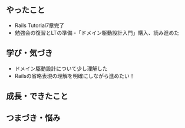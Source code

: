## やったこと
- Rails Tutorial7章完了
- 勉強会の復習とLTの準備
-「ドメイン駆動設計入門」購入、読み進めた
## 学び・気づき
- ドメイン駆動設計について少し理解した
- Railsの省略表現の理解を明確にしながら進めたい！
## 成長・できたこと


## つまづき・悩み